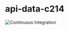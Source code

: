 # api-data-c214

![Continuous Integration](https://github.com/JoaoGustavoRogel/api-data-c214/workflows/Continuous%20Integration/badge.svg)
